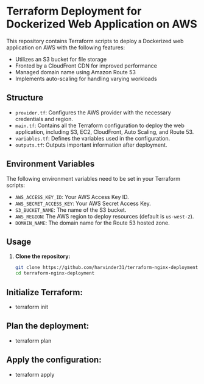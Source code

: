# Terraform Deployment for Dockerized Web Application on AWS

This repository contains Terraform scripts to deploy a Dockerized web application on AWS with the following features:
- Utilizes an S3 bucket for file storage
- Fronted by a CloudFront CDN for improved performance
- Managed domain name using Amazon Route 53
- Implements auto-scaling for handling varying workloads

## Structure

- `provider.tf`: Configures the AWS provider with the necessary credentials and region.
- `main.tf`: Contains all the Terraform configuration to deploy the web application, including S3, EC2, CloudFront, Auto 
  Scaling, and Route 53.
- `variables.tf`: Defines the variables used in the configuration.
- `outputs.tf`: Outputs important information after deployment.

## Environment Variables

The following environment variables need to be set in your Terraform scripts:
- `AWS_ACCESS_KEY_ID`: Your AWS Access Key ID.
- `AWS_SECRET_ACCESS_KEY`: Your AWS Secret Access Key.
- `S3_BUCKET_NAME`: The name of the S3 bucket.
- `AWS_REGION`: The AWS region to deploy resources (default is `us-west-2`).
- `DOMAIN_NAME`: The domain name for the Route 53 hosted zone.

## Usage

1. **Clone the repository:**

   ```sh
   git clone https://github.com/harvinder31/terraform-nginx-deployment.git
   cd terraform-nginx-deployment

## Initialize Terraform:
- terraform init
## Plan the deployment:
- terraform plan
## Apply the configuration:
- terraform apply 



